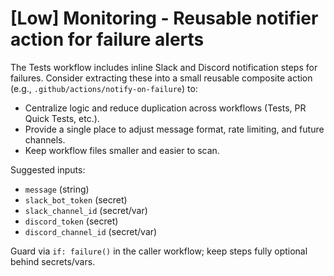 # [Low] Monitoring - Reusable notifier action for failure alerts

The Tests workflow includes inline Slack and Discord notification steps for failures. Consider extracting these into a small reusable composite action (e.g., `.github/actions/notify-on-failure`) to:

- Centralize logic and reduce duplication across workflows (Tests, PR Quick Tests, etc.).
- Provide a single place to adjust message format, rate limiting, and future channels.
- Keep workflow files smaller and easier to scan.

Suggested inputs:

- `message` (string)
- `slack_bot_token` (secret)
- `slack_channel_id` (secret/var)
- `discord_token` (secret)
- `discord_channel_id` (secret/var)

Guard via `if: failure()` in the caller workflow; keep steps fully optional behind secrets/vars.

